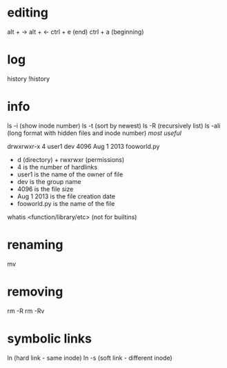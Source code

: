 
# editing
alt + ->
alt + <-
ctrl + e (end)
ctrl + a (beginning)

# log
history
!history

# info
ls -i (show inode number)
ls -t (sort by newest)
ls -R (recursively list)
ls -ali (long format with hidden files and inode number) *most useful*

drwxrwxr-x 4 user1 dev 4096 Aug 1 2013 fooworld.py
* d (directory) + rwxrwxr (permissions)
* 4 is the number of hardlinks
* user1 is the name of the owner of file
* dev is the group name
* 4096 is the file size
* Aug 1 2013 is the file creation date
* fooworld.py is the name of the file

whatis <function/library/etc>  (not for builtins)

# renaming
mv <old> <new>

# removing
rm -R <dirname>
rm -Rv <dirname> <filename>

# symbolic links
ln (hard link - same inode)
ln -s (soft link - different inode)
